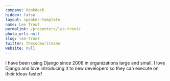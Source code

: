 ```yaml
---
company: Hookdeck
hidden: false
layout: speaker-template
name: Lee Trout
permalink: /presenters/lee-trout/
photo_url: null
slug: lee-trout
twitter: thecodewritesme
website: null
---
```


I have been using Django since 2008 in organizations large and small. I love Django and love introducing it to new developers so they can execute on their ideas faster!
